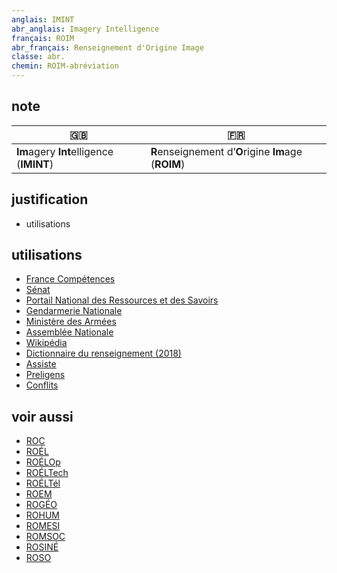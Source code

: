 ```yaml
---
anglais: IMINT
abr_anglais: Imagery Intelligence
français: ROIM
abr_français: Renseignement d'Origine Image
classe: abr.
chemin: ROIM-abréviation
---
```

## note

🇬🇧 | 🇫🇷
---|---
**Im**agery **Int**elligence (**IMINT**)|**R**enseignement d’**O**rigine **Im**age (**ROIM**)

## justification

- utilisations

## utilisations

- [France Compétences](https://www.francecompetences.fr/recherche/rncp/37097/)
- [Sénat](https://www.senat.fr/rap/r19-506/r19-50626.html)
- [Portail National des Ressources et des Savoirs](https://crd.ensosp.fr/doc_num.php?explnum_id=8024)
- [Gendarmerie Nationale](https://www.gendarmerie.interieur.gouv.fr/crgn/content/download/1772/file/NOTE_CREOGN_90_renseignement_humain.pdf)
- [Ministère des Armées](https://www.defense.gouv.fr/terre/nos-unites/niveau-divisionnaire/commandement-du-renseignement/commandement-du-renseignement)
- [Assemblée Nationale](https://www.assemblee-nationale.fr/rap-info/i3219.asp)
- [Wikipédia](https://fr.wikipedia.org/wiki/Renseignement_d%27origine_image)
- [Dictionnaire du renseignement (2018)](https://www.cairn.info/dictionnaire-du-renseignement--9782262070564-page-664.htm)
- [Assiste](https://assiste.com/Encyclopedie/IMINT.html)
- [Preligens](https://www.preligens.com/fr/produits/ai-factory)
- [Conflits](https://www.revueconflits.com/renseignement-aviation-espace-alexis-deprau/)

## voir aussi

- [ROC](ROC-abréviation.html)
- [ROÉL](ROÉL-abréviation.html)
- [ROÉLOp](ROÉLOp-abréviation.html)
- [ROÉLTech](ROÉLTech-abréviation.html)
- [ROÉLTél](ROÉLTél-abréviation.html)
- [ROEM](ROEM-abréviation.html)
- [ROGÉO](ROGÉO-abréviation.html)
- [ROHUM](ROHUM-abréviation.html)
- [ROMESI](ROMESI-abréviation.html)
- [ROMSOC](ROMSOC-abréviation.html)
- [ROSINÉ](ROSINÉ-abréviation.html)
- [ROSO](ROSO-abréviation.html)
